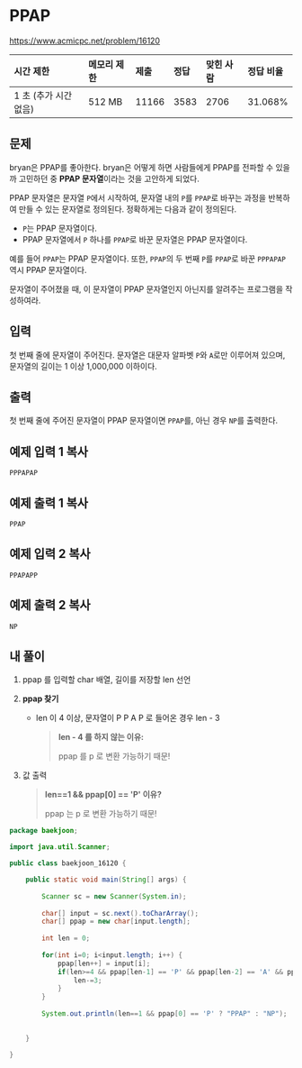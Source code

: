 # PPAP

 https://www.acmicpc.net/problem/16120

| 시간 제한             | 메모리 제한 | 제출  | 정답 | 맞힌 사람 | 정답 비율 |
| :-------------------- | :---------- | :---- | :--- | :-------- | :-------- |
| 1 초 (추가 시간 없음) | 512 MB      | 11166 | 3583 | 2706      | 31.068%   |

## 문제

bryan은 PPAP를 좋아한다. bryan은 어떻게 하면 사람들에게 PPAP를 전파할 수 있을까 고민하던 중 **PPAP 문자열**이라는 것을 고안하게 되었다.

PPAP 문자열은 문자열 `P`에서 시작하여, 문자열 내의 `P`를 `PPAP`로 바꾸는 과정을 반복하여 만들 수 있는 문자열로 정의된다. 정확하게는 다음과 같이 정의된다.

- `P`는 PPAP 문자열이다.
- PPAP 문자열에서 `P` 하나를 `PPAP`로 바꾼 문자열은 PPAP 문자열이다.

예를 들어 `PPAP`는 PPAP 문자열이다. 또한, `PPAP`의 두 번째 `P`를 `PPAP`로 바꾼 `PPPAPAP` 역시 PPAP 문자열이다.

문자열이 주어졌을 때, 이 문자열이 PPAP 문자열인지 아닌지를 알려주는 프로그램을 작성하여라.

## 입력

첫 번째 줄에 문자열이 주어진다. 문자열은 대문자 알파벳 `P`와 `A`로만 이루어져 있으며, 문자열의 길이는 1 이상 1,000,000 이하이다.

## 출력

첫 번째 줄에 주어진 문자열이 PPAP 문자열이면 `PPAP`를, 아닌 경우 `NP`를 출력한다.

## 예제 입력 1 복사

```
PPPAPAP
```

## 예제 출력 1 복사

```
PPAP
```

## 예제 입력 2 복사

```
PPAPAPP
```

## 예제 출력 2 복사

```
NP
```



## 내 풀이

1. ppap 를 입력할 char 배열, 길이를 저장할 len 선언

2. **ppap 찾기**

   * len 이 4 이상, 문자열이 P P A P 로 들어온 경우 len - 3 

     >  **len - 4 를 하지 않는 이유:** 
     >
     > ppap 를 p 로 변환 가능하기 때문!

3. 값 출력

   > **len==1 && ppap[0] == 'P' 이유?**
   >
   > ppap 는 p 로 변환 가능하기 때문!

```java
package baekjoon;

import java.util.Scanner;

public class baekjoon_16120 {

	public static void main(String[] args) {
		
		Scanner sc = new Scanner(System.in);
		
		char[] input = sc.next().toCharArray();
		char[] ppap = new char[input.length];
		
		int len = 0;
		
		for(int i=0; i<input.length; i++) {
			ppap[len++] = input[i];
			if(len>=4 && ppap[len-1] == 'P' && ppap[len-2] == 'A' && ppap[len-3] == 'P' && ppap[len-4] == 'P') {
				len-=3;
			}
		}
		
		System.out.println(len==1 && ppap[0] == 'P' ? "PPAP" : "NP");
		

	}

}
```

